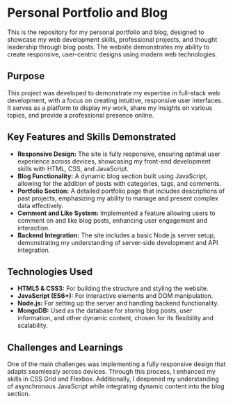 # Personal Portfolio and Blog

This is the repository for my personal portfolio and blog, designed to showcase my web development skills, professional projects, and thought leadership through blog posts. The website demonstrates my ability to create responsive, user-centric designs using modern web technologies.

## Purpose

This project was developed to demonstrate my expertise in full-stack web development, with a focus on creating intuitive, responsive user interfaces. It serves as a platform to display my work, share my insights on various topics, and provide a professional presence online.

## Key Features and Skills Demonstrated

- **Responsive Design:** The site is fully responsive, ensuring optimal user experience across devices, showcasing my front-end development skills with HTML, CSS, and JavaScript.
- **Blog Functionality:** A dynamic blog section built using JavaScript, allowing for the addition of posts with categories, tags, and comments.
- **Portfolio Section:** A detailed portfolio page that includes descriptions of past projects, emphasizing my ability to manage and present complex data effectively.
- **Comment and Like System:** Implemented a feature allowing users to comment on and like blog posts, enhancing user engagement and interaction.
- **Backend Integration:** The site includes a basic Node.js server setup, demonstrating my understanding of server-side development and API integration.

## Technologies Used

- **HTML5 & CSS3:** For building the structure and styling the website.
- **JavaScript (ES6+):** For interactive elements and DOM manipulation.
- **Node.js:** For setting up the server and handling backend functionality.
- **MongoDB:** Used as the database for storing blog posts, user information, and other dynamic content, chosen for its flexibility and scalability.

## Challenges and Learnings

One of the main challenges was implementing a fully responsive design that adapts seamlessly across devices. Through this process, I enhanced my skills in CSS Grid and Flexbox. Additionally, I deepened my understanding of asynchronous JavaScript while integrating dynamic content into the blog section.

